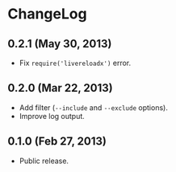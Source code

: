 ChangeLog
=========

0.2.1 (May 30, 2013)
--------------------

* Fix `require('livereloadx')` error.


0.2.0 (Mar 22, 2013)
--------------------

* Add filter (`--include` and `--exclude` options).
* Improve log output.


0.1.0 (Feb 27, 2013)
--------------------

* Public release.

